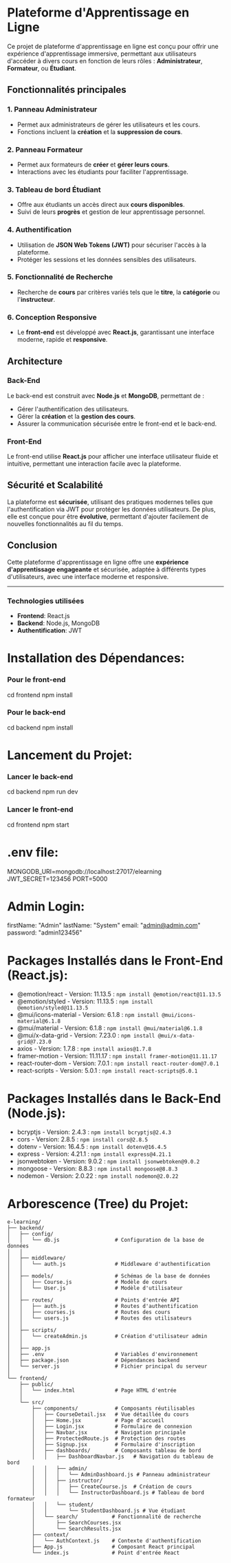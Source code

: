 # Plateforme d'Apprentissage en Ligne

Ce projet de plateforme d'apprentissage en ligne est conçu pour offrir une expérience d'apprentissage immersive, permettant aux utilisateurs d'accéder à divers cours en fonction de leurs rôles : **Administrateur**, **Formateur**, ou **Étudiant**.

## Fonctionnalités principales

### 1. **Panneau Administrateur**
   - Permet aux administrateurs de gérer les utilisateurs et les cours.
   - Fonctions incluent la **création** et la **suppression de cours**.

### 2. **Panneau Formateur**
   - Permet aux formateurs de **créer** et **gérer leurs cours**.
   - Interactions avec les étudiants pour faciliter l'apprentissage.

### 3. **Tableau de bord Étudiant**
   - Offre aux étudiants un accès direct aux **cours disponibles**.
   - Suivi de leurs **progrès** et gestion de leur apprentissage personnel.

### 4. **Authentification**
   - Utilisation de **JSON Web Tokens (JWT)** pour sécuriser l'accès à la plateforme.
   - Protéger les sessions et les données sensibles des utilisateurs.

### 5. **Fonctionnalité de Recherche**
   - Recherche de **cours** par critères variés tels que le **titre**, la **catégorie** ou l'**instructeur**.

### 6. **Conception Responsive**
   - Le **front-end** est développé avec **React.js**, garantissant une interface moderne, rapide et **responsive**.

## Architecture

### Back-End
Le back-end est construit avec **Node.js** et **MongoDB**, permettant de :
   - Gérer l'authentification des utilisateurs.
   - Gérer la **création** et la **gestion des cours**.
   - Assurer la communication sécurisée entre le front-end et le back-end.

### Front-End
Le front-end utilise **React.js** pour afficher une interface utilisateur fluide et intuitive, permettant une interaction facile avec la plateforme.

## Sécurité et Scalabilité
La plateforme est **sécurisée**, utilisant des pratiques modernes telles que l'authentification via JWT pour protéger les données utilisateurs. De plus, elle est conçue pour être **évolutive**, permettant d'ajouter facilement de nouvelles fonctionnalités au fil du temps.

## Conclusion
Cette plateforme d'apprentissage en ligne offre une **expérience d'apprentissage engageante** et sécurisée, adaptée à différents types d'utilisateurs, avec une interface moderne et responsive.

---

### Technologies utilisées

- **Frontend**: React.js
- **Backend**: Node.js, MongoDB
- **Authentification**: JWT

# Installation des Dépendances:

### Pour le front-end
cd frontend
npm install


### Pour le back-end
cd backend
npm install

# Lancement du Projet:

### Lancer le back-end
cd backend
npm run dev

### Lancer le front-end
cd frontend
npm start

# .env file:
MONGODB_URI=mongodb://localhost:27017/elearning
JWT_SECRET=123456
PORT=5000

# Admin Login:
firstName: "Admin"
lastName: "System"
email: "admin@admin.com"
password: "admin123456"


# Packages Installés dans le Front-End (React.js):

- @emotion/react - Version: 11.13.5 : `npm install @emotion/react@11.13.5`
- @emotion/styled - Version: 11.13.5 : `npm install @emotion/styled@11.13.5`
- @mui/icons-material - Version: 6.1.8 : `npm install @mui/icons-material@6.1.8`
- @mui/material - Version: 6.1.8 : `npm install @mui/material@6.1.8`
- @mui/x-data-grid - Version: 7.23.0 : `npm install @mui/x-data-grid@7.23.0`
- axios - Version: 1.7.8 : `npm install axios@1.7.8`
- framer-motion - Version: 11.11.17 : `npm install framer-motion@11.11.17`
- react-router-dom - Version: 7.0.1 : `npm install react-router-dom@7.0.1`
- react-scripts - Version: 5.0.1 : `npm install react-scripts@5.0.1`

# Packages Installés dans le Back-End (Node.js):

- bcryptjs - Version: 2.4.3 : `npm install bcryptjs@2.4.3`
- cors - Version: 2.8.5 : `npm install cors@2.8.5`
- dotenv - Version: 16.4.5 : `npm install dotenv@16.4.5`
- express - Version: 4.21.1 : `npm install express@4.21.1`
- jsonwebtoken - Version: 9.0.2 : `npm install jsonwebtoken@9.0.2`
- mongoose - Version: 8.8.3 : `npm install mongoose@8.8.3`
- nodemon - Version: 2.0.22 : `npm install nodemon@2.0.22`


# Arborescence (Tree) du Projet:

```plaintext
e-learning/
├── backend/
│   ├── config/
│   │   └── db.js                  # Configuration de la base de données
│   │
│   ├── middleware/
│   │   └── auth.js                # Middleware d'authentification
│   │
│   ├── models/                    # Schémas de la base de données
│   │   ├── Course.js              # Modèle de cours
│   │   └── User.js                # Modèle d'utilisateur
│   │
│   ├── routes/                    # Points d'entrée API
│   │   ├── auth.js                # Routes d'authentification
│   │   ├── courses.js             # Routes des cours
│   │   └── users.js               # Routes des utilisateurs
│   │
│   ├── scripts/
│   │   └── createAdmin.js         # Création d'utilisateur admin
│   │
│   ├── app.js
│   ├── .env                       # Variables d'environnement
│   ├── package.json               # Dépendances backend
│   └── server.js                  # Fichier principal du serveur
│
└── frontend/
    ├── public/
    │   └── index.html             # Page HTML d'entrée
    │
    └── src/
        ├── components/            # Composants réutilisables
        │   ├── CourseDetail.jsx   # Vue détaillée du cours
        │   ├── Home.jsx           # Page d'accueil
        │   ├── Login.jsx          # Formulaire de connexion
        │   ├── Navbar.jsx         # Navigation principale
        │   ├── ProtectedRoute.js  # Protection des routes
        │   ├── Signup.jsx         # Formulaire d'inscription
        │   ├── dashboards/        # Composants tableau de bord
        │   │   ├── DashboardNavbar.js   # Navigation du tableau de bord
        │   │   ├── admin/
        │   │   │   └── AdminDashboard.js # Panneau administrateur
        │   │   ├── instructor/
        │   │   │   ├── CreateCourse.js  # Création de cours
        │   │   │   └── InstructorDashboard.js # Tableau de bord formateur
        │   │   └── student/
        │   │       └── StudentDashboard.js # Vue étudiant
        │   └── search/           # Fonctionnalité de recherche
        │       ├── SearchCourses.jsx
        │       └── SearchResults.jsx
        ├── context/
        │   └── AuthContext.js    # Contexte d'authentification
        ├── App.js                # Composant React principal
        └── index.js              # Point d'entrée React




